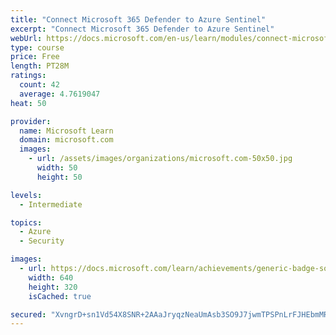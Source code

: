```yaml
---
title: "Connect Microsoft 365 Defender to Azure Sentinel"
excerpt: "Connect Microsoft 365 Defender to Azure Sentinel"
webUrl: https://docs.microsoft.com/en-us/learn/modules/connect-microsoft-defender-365-to-azure-sentinel/
type: course
price: Free
length: PT28M
ratings:
  count: 42
  average: 4.7619047
heat: 50

provider:
  name: Microsoft Learn
  domain: microsoft.com
  images:
    - url: /assets/images/organizations/microsoft.com-50x50.jpg
      width: 50
      height: 50

levels:
  - Intermediate

topics:
  - Azure
  - Security

images:
  - url: https://docs.microsoft.com/learn/achievements/generic-badge-social.png
    width: 640
    height: 320
    isCached: true

secured: "XvngrD+sn1Vd54X8SNR+2AAaJryqzNeaUmAsb3SO9J7jwmTPSPnLrFJHEbmMR7QQx5IX2DpRI0eQ9D6i+YEQlWmGIq2iUiLlPzbHildys/eUSafs2dp4IlGweQNiSgkhady+/yI7sqs2qARhU+uZxwPtBBqrRK4S7ggSLWEvRuBdlLYmXQNnecq74jSxbbly966Mk0vJXv8o/kLm0o/tAgH/pAOC98Kdt1dGfH3XfWNg3jfyocUxWjQO70Z+a+3tljLjTT+MenBKKPkSscn8yCZ/JBoC5ZRrHc5yOoLMmwbQ67P+GSRGK6WfqYdVEdR+9MiYFEx/tz9bvC474oxuwz1OEucZeHnsT5hWoy2Vn3U8OvU8R1MyE36MnfCnW5k3rJWxwrvBgW2xUtF2Q1ANOx3qb4MOIFcfDtxynv6A2qA=;xzlO7ciZgyJ5FOmJ0/oIkA=="
---
```


